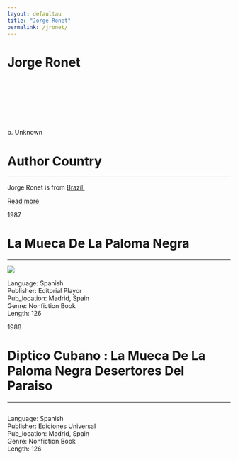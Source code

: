 ```yaml
---
layout: defaultau
title: "Jorge Ronet"
permalink: /jronet/
---
```

<!-- partial:index.partial.html -->
<div class="content">
     <h1>Jorge Ronet</h1>
    <div class="quote">
        <div><img src="" class="logo"></div>
    </div>
    <div class="timeline">
        <div style="padding-bottom:100px;"></div>
        <div class="block">
             <div class="date right"><p class="right">b. Unknown</p></div>
            <div class="dot"></div>
            <div class="left first">
            <div class="author_country">
                <h1>Author Country</h1><hr>
          <div class="aclocation">  <p>Jorge Ronet is from <a href="{{ site.baseurl }}/35">Brazil.</a></p></div>
              <div class="acreadmore">  <a href="NA" target="_blank">Read more</a></div>
            </div>
            </div>
        <div class="block">
            <div class="date left"><p class="left">1987</p></div>
            <div class="dot"></div>
            <div class="right">
                <h1>La Mueca De La Paloma Negra</h1><hr>
                <p><img src="https://books.google.dm/books/content?id=LZwsAAAAMAAJ&printsec=frontcover&img=1&zoom=1&imgtk=AFLRE70QnEyRRvPRD1R83OeLLqwCbJNF2Wwb3iHpxQpHeG_xyfMQlsGTx52iSLNfv6bjUg5-jPsY0Q4o7qdz26diC5yLk-3AHbMrJ9ehCUgOrbEniAVARJE7UmY1NFEWhq4GwhGHkZWg"></p>
                <p>
                Language: Spanish<br/>
                Publisher: Editorial Playor<br/>
                Pub_location: Madrid, Spain<br/>
                Genre: Nonfiction Book<br/>
                Length: 126<br/>                   </p>
            </div>
        </div>
       <div class="block">
            <div class="date left"><p class="left">1988</p></div>
            <div class="dot"></div>
            <div class="right">
                <h1>Diptico Cubano : La Mueca De La Paloma Negra Desertores Del Paraiso</h1><hr>
                <p><img src=""></p>
                <p>
                Language: Spanish<br/>
                Publisher: Ediciones Universal<br/>
                Pub_location: Madrid, Spain<br/>
                Genre: Nonfiction Book<br/>
                Length: 126<br/>                   </p>
            </div>
        </div>
  <!-- partial -->
<script src='https://cdnjs.cloudflare.com/ajax/libs/jquery/3.1.1/jquery.min.js'></script><script  src="{{ site.baseurl }}/assets/js/authorscript.js"></script>
